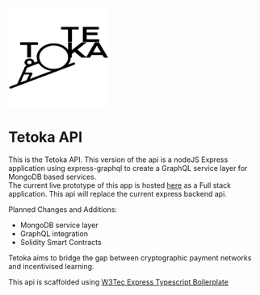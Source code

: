 <img src="https://github.com/dasmedium/dmsocial/blob/master/client/public/Tetoka-blk.png" alt="Tetoka Logo" width="200"/>

# Tetoka API

This is the Tetoka API. This version of the api is a nodeJS Express application
using express-graphql to create a GraphQL service layer for MongoDB based services.  
The current live prototype of this app is hosted [here](https://radiant-reef-72314.herokuapp.com/) as a Full stack application. This api will replace the current express backend api.

Planned Changes and Additions:

- MongoDB service layer
- GraphQL integration
- Solidity Smart Contracts

Tetoka aims to bridge the gap between cryptographic payment networks and incentivised learning.

This api is scaffolded using [W3Tec Express Typescript Boilerplate](https://github.com/w3tecch/express-typescript-boilerplate)
